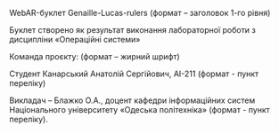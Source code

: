 WebAR-буклет Genaille-Lucas-rulers (формат – заголовок 1-го рівня)

Буклет створено як результат виконання лабораторної роботи з дисципліни
«Операційні системи»

Команда проєкту: (формат – жирний шрифт)

Студент Канарський Анатолій Сергійович, АІ-211 (формат - пункт переліку)

Викладач – Блажко О.А., доцент кафедри інформаційних систем Національного
університету «Одеська політехніка» (формат - пункт переліку).
